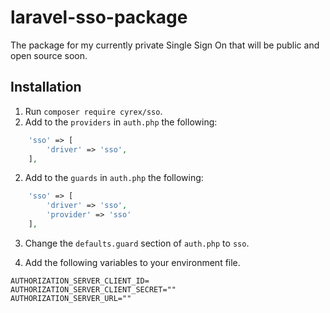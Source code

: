 # laravel-sso-package
The package for my currently private Single Sign On that will be public and open source soon.

## Installation
1. Run `composer require cyrex/sso`.
2. Add to the `providers` in `auth.php` the following:
```php
    'sso' => [
        'driver' => 'sso',
    ],
```
2. Add to the `guards` in `auth.php` the following:
```php
    'sso' => [
        'driver' => 'sso',
        'provider' => 'sso'
    ],
```
3. Change the `defaults.guard` section of `auth.php` to `sso`.

4. Add the following variables to your environment file.
```
AUTHORIZATION_SERVER_CLIENT_ID=
AUTHORIZATION_SERVER_CLIENT_SECRET=""
AUTHORIZATION_SERVER_URL=""
```
